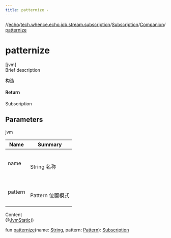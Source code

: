 ```yaml
---
title: patternize -
---
```

//[echo](../../../index.md)/[tech.whence.echo.job.stream.subscription](../../index.md)/[Subscription](../index.md)/[Companion](index.md)/[patternize](patternize.md)



# patternize  
[jvm]  
Brief description  


构造



#### Return  


Subscription



## Parameters  
  
jvm  
  
|  Name|  Summary| 
|---|---|
| name| <br><br>String 名称<br><br>
| pattern| <br><br>Pattern 位置模式<br><br>
  
  
Content  
@[JvmStatic](https://kotlinlang.org/api/latest/jvm/stdlib/kotlin.jvm/-jvm-static/index.html)()  
  
fun [patternize](patternize.md)(name: [String](https://kotlinlang.org/api/latest/jvm/stdlib/kotlin/-string/index.html), pattern: [Pattern](https://docs.oracle.com/javase/8/docs/api/java/util/regex/Pattern.html)): [Subscription](../index.md)  



